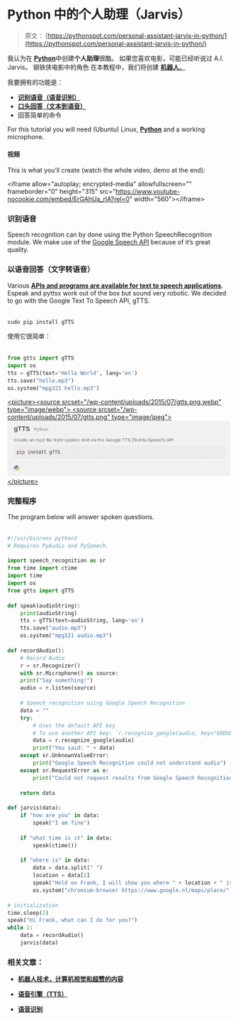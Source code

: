 # Python 中的个人助理（Jarvis）

> 原文： [https://pythonspot.com/personal-assistant-jarvis-in-python/](https://pythonspot.com/personal-assistant-jarvis-in-python/)

我认为在 [**Python**](https://pythonspot.com)中创建**个人助理**很酷。 如果您喜欢电影，可能已经听说过 A.I. Jarvis。 钢铁侠电影中的角色 在本教程中，我们将创建 [**机器人**。](https://pythonspot.com/robotics)

我要拥有的功能是：

*   [**识别语音（语音识别）**](https://pythonspot.com/speech-recognition-using-google-speech-api/)
*   [**口头回答（文本到语音）**](https://pythonspot.com/speech-engines-with-python-tutorial/)
*   回答简单的命令

For this tutorial you will need (Ubuntu) Linux, [**Python**](https://pythonspot.com) and a working microphone.

#### 视频

This is what you’ll create (watch the whole video, demo at the end):

&lt;iframe allow="autoplay; encrypted-media" allowfullscreen="" frameborder="0" height="315" src="https://www.youtube-nocookie.com/embed/ErGAhUa_rlA?rel=0" width="560"&gt;&lt;/iframe&gt;

### 识别语音

Speech recognition can by done using the Python SpeechRecognition module. We make use of the [Google Speech API](https://pythonspot.com/speech-recognition-using-google-speech-api/ "Google Speech Recognition in Python") because of it’s great quality.

### 以语音回答（文字转语音）

Various [**APIs and programs are available for text to speech applications**](https://pythonspot.com/speech-engines-with-python-tutorial/ "TTS"). Espeak and pyttsx work out of the box but sound very robotic. We decided to go with the Google Text To Speech API, gTTS.

```py

sudo pip install gTTS

```

使用它很简单：

```py

from gtts import gTTS
import os
tts = gTTS(text='Hello World', lang='en')
tts.save("hello.mp3")
os.system("mpg321 hello.mp3")

```

[&lt;picture&gt;&lt;source srcset="/wp-content/uploads/2015/07/gtts.png.webp" type="image/webp"&gt; &lt;source srcset="/wp-content/uploads/2015/07/gtts.png" type="image/jpeg"&gt; ![gtts](img/538e4461fb4b4cc380ce7b29759028f8.jpg)&lt;/picture&gt; ](/wp-content/uploads/2015/07/gtts.png)

### 完整程序

The program below will answer spoken questions.

```py

#!/usr/bin/env python3
# Requires PyAudio and PySpeech.

import speech_recognition as sr
from time import ctime
import time
import os
from gtts import gTTS

def speak(audioString):
    print(audioString)
    tts = gTTS(text=audioString, lang='en')
    tts.save("audio.mp3")
    os.system("mpg321 audio.mp3")

def recordAudio():
    # Record Audio
    r = sr.Recognizer()
    with sr.Microphone() as source:
    print("Say something!")
    audio = r.listen(source)

    # Speech recognition using Google Speech Recognition
    data = ""
    try:
        # Uses the default API key
        # To use another API key: `r.recognize_google(audio, key="GOOGLE_SPEECH_RECOGNITION_API_KEY")`
        data = r.recognize_google(audio)
        print("You said: " + data)
    except sr.UnknownValueError:
        print("Google Speech Recognition could not understand audio")
    except sr.RequestError as e:
        print("Could not request results from Google Speech Recognition service; {0}".format(e))

    return data

def jarvis(data):
    if "how are you" in data:
        speak("I am fine")

    if "what time is it" in data:
        speak(ctime())

    if "where is" in data:
        data = data.split(" ")
        location = data[2]
        speak("Hold on Frank, I will show you where " + location + " is.")
        os.system("chromium-browser https://www.google.nl/maps/place/" + location + "/&amp;")

# initialization
time.sleep(2)
speak("Hi Frank, what can I do for you?")
while 1:
    data = recordAudio()
    jarvis(data)

```

### 相关文章：

*   [**机器人技术，计算机视觉和超赞的内容**](https://pythonspot.com/robotics)

*   [**语音引擎（TTS）**](https://pythonspot.com/speech-engines-with-python-tutorial/)

*   [**语音识别**](https://pythonspot.com/speech-recognition-using-google-speech-api/)